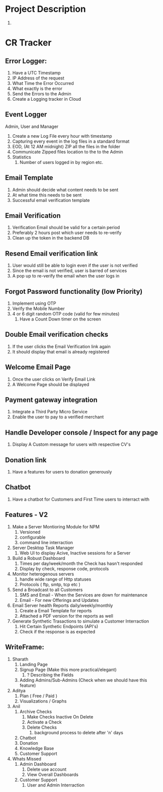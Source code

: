 # Project Description

1.

# CR Tracker

## Error Logger:

1. Have a UTC Timestamp
2. IP Address of the request
3. What Time the Error Occurred
4. What exactly is the error
5. Send the Errors to the Admin
6. Create a Logging tracker in Cloud

## Event Logger

Admin, User and Manager

1. Create a new Log File every hour with timestamp
2. Capturing every event in the log files in a standard format
3. EOD, (At 12 AM midnight) ZIP all the files in the folder
4. Communicate Zipped files location to the to the Admin
5. Statistics
   1. Number of users logged in by region etc.

## Email Template

1. Admin should decide what content needs to be sent
2. At what time this needs to be sent
3. Successful email verification template

## Email Verification

1. Verification Email should be valid for a certain period
2. Preferably 2 hours post which user needs to re-verify
3. Clean up the token in the backend DB

## Resend Email verification link

1. User would still be able to login even if the user is not verified
2. Since the email is not verified, user is barred of services
3. A pop up to re-verify the email when the user logs in

## Forgot Password functionality (low Priority)

1. Implement using OTP
2. Verify the Mobile Number
3. 4 or 6 digit random OTP code (valid for few minutes)
   1. Have a Count Down timer on the screen

## Double Email verification checks

1. If the user clicks the Email Verification link again
2. It should display that email is already registered

## Welcome Email Page

1. Once the user clicks on Verify Email Link
2. A Welcome Page should be displayed

## Payment gateway integration

1. Integrate a Third Party Micro Service
2. Enable the user to pay to a verified merchant

## Handle Developer console / Inspect for any page

1. Display A Custom message for users with respective CV's

## Donation link

1. Have a features for users to donation generously

## Chatbot

1. Have a chatbot for Customers and First Time users to interract with

## Features - V2

1. Make a Server Montioring Module for NPM
   1. Versioned
   2. configurable
   3. command line interraction
2. Server Desktop Task Manager
   1. Web UI to display Acive, Inactive sessions for a Server
3. Build a Robust Dashboard
   1. Times per day/week/month the Check has hasn't responded
   2. Display by check, response code, protocols
4. Monitor heterogenous servers
   1. handle wide range of Http statuses
   2. Protocols ( ftp, smtp, tcp etc )
5. Send a Broadcast to all Customers
   1. SMS and Email - When the Services are down for maintenance
   2. Email - For new Offerings and Updates
6. Email Server health Reports daily/weekly/monthly
   1. Create a Email Template for reports
   2. Attached a PDF version for the reports as well
7. Generate Synthetic Trasactions to simulate a Customer Interraction
   1. Hit Certain Synthetic Endpoints (API's)
   2. Check if the response is as expected

## WriteFrame:

1. Sharath
   1. Landing Page
   2. Signup Page (Make this more practical/elegant)
      1. ? Describing the Fields
   3. Adding Admins/Sub-Admins (Check when we should have this feature)
2. Aditya
   1. Plan ( Free / Paid )
   2. Visualizations / Graphs
3. Anil
   1. Archive Checks
      1. Make Checks Inactive On Delete
      2. Activate a Check
      3. Delete Checks
         1. background process to delete after 'n' days
   2. Chatbot
   3. Donation
   4. Knowledge Base
   5. Customer Support
4. Whats Missed
   1. Admin Dashboard
      1. Delete use account
      2. View Overall Dashboards
   2. Customer Support
      1. User and Admin Interraction
